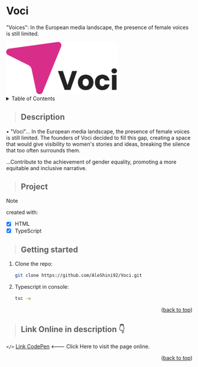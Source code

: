 # Voci
<a id="readme-top"></a>
"Voices":  In the European media landscape, the presence of female voices is still limited.

<!-- PROJECT LOGO -->
<div>
   <img src="src/img/voci.png" alt="logo Voci" title="logo BLOG Voci" width="300">
</div>

<!-- TABLE OF CONTENTS -->
<details>
  <summary top="10px">Table of Contents</summary>
   <ol>
      <li>
         <a href="#description">Description</a>
      </li>
      <li>
         <a href="#project">About The Project</a>
      </li>
      <li>
         <a href="#getting-started">Get Started</a>
      </li>
      <li>
         <a href="#link-Online-in-description">Link Online</a>
      </li>
   </ol>
</details>

> ## **Description**

• "Voci"... In the European media landscape, the presence of female voices is still limited. 
The founders of Voci decided to fill this gap, creating a space that would give visibility to women's stories and ideas, breaking the silence that too often surrounds them.

...Contribute to the achievement of gender equality, promoting a more equitable and inclusive narrative.

> ## **Project**

> [!NOTE]
> created with:

- [x] HTML
- [x] TypeScript

<!-- GETTING STARTED -->
> ## **Getting started**

1. Clone the repo:
   ```sh
   git clone https://github.com/AleShini92/Voci.git
   ```
2. Typescript in console:
   ```sh
   tsc -w
   ```
<p align="right">(<a href="#readme-top">back to top</a>)</p>

<!-- LINK IN DESCRIPTION -->
> ## **Link Online in description** 👇

`</>` [Link CodePen](https://codepen.io/AleShini92/pen/emmYxeZ) <--- Click Here to visit the page online.
<p align="right">(<a href="#readme-top">back to top</a>)</p>
